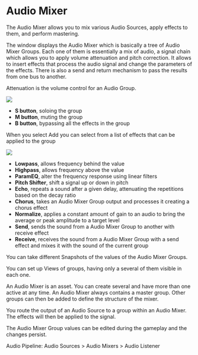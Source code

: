 # Audio Mixer

The Audio Mixer allows you to mix various Audio Sources, apply effects to them, and perform mastering.

The window displays the Audio Mixer which is basically a tree of Audio Mixer Groups. Each one of them is essentially a mix of audio, a signal chain which allows you to apply volume attenuation and pitch correction. It allows to insert effects that process the audio signal and change the parameters of the effects. There is also a send and return mechanism to pass the results from one bus to another.

Attenuation is the volume control for an Audio Group.

![](image52.png)

* **S button**, soloing the group
* **M button**, muting the group
* **B button**, bypassing all the effects in the group

When you select Add you can select from a list of effects that can be applied to the group

![](image63.png)

* **Lowpass**, allows frequency behind the value
* **Highpass**, allows frequency above the value
* **ParamEQ**, alter the frequency response using linear filters
* **Pitch Shifter**, shift a signal up or down in pitch
* **Echo**, repeats a sound after a given delay, attenuating the repetitions based on the decay ratio
* **Chorus**, takes an Audio Mixer Group output and processes it creating a chorus effect
* **Normalize**, applies a constant amount of gain to an audio to bring the average or peak amplitude to a target level
* **Send**, sends the sound from a Audio Mixer Group to another with receive effect
* **Receive**, receives the sound from a Audio Mixer Group with a send effect and mixes it with the sound of the current group

You can take different Snapshots of the values of the Audio Mixer Groups.

You can set up Views of groups, having only a several of them visible in each one.

An Audio Mixer is an asset. You can create several and have more than one active at any time. An Audio Mixer always contains a master group. Other groups can then be added to define the structure of the mixer.

You route the output of an Audio Source to a group within an Audio Mixer. The effects will then be applied to the signal.

The Audio Mixer Group values can be edited during the gameplay and the changes persist.

Audio Pipeline: Audio Sources > Audio Mixers > Audio Listener